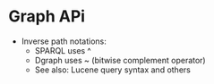 # Graph APi

- Inverse path notations:
  - SPARQL uses ^
  - Dgraph uses ~ (bitwise complement operator)
  - See also: Lucene query syntax and others
